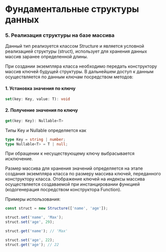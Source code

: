 # Фундаментальные структуры данных

### 5. Реализация структуры на базе массива

Данный тип реализуется классом Structure и является условной реализацией структуры (struct), использует для хранения данных массив заранее определенной длины.

При создании экземпляра класса необходимо передать конструктору массив ключей будущей структуры. В дальнейшем доступ к данным осуществляется по данным ключам посредством методов:

#### 1. Установка значения по ключу

```ts
set(key: Key, value: T): void
```

#### 2. Получение значения по ключу

```ts
get(key: Key): Nullable<T>
```

Типы Key и Nullable определяется как

```ts
type Key = string | number;
type Nullable<T> = T | null;
```

При обращении к несуществующему ключу выбрасывается исключение.

Размер массива для хранения значений определяется на этапе создания экземпляра класса по размеру массива ключей, переданного конструктору класса. Отображение ключей на индексы массива осуществляется создаваемой при инстанцировании функцией (кодогенерация посредством конструктора Function).

Примеры использования:

```js
const struct = new Structure(['name', 'age']);

struct.set('name', 'Max');
struct.set('age', 29);

struct.get('name'); // 'Max'

struct.set('age', 22);
struct.get('age'); // 22
```
